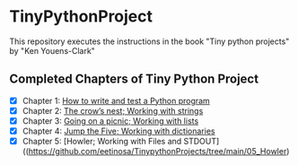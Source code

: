 # TinyPythonProject
This repository executes the instructions in the book "Tiny python projects" by "Ken Youens-Clark"

## Completed Chapters of Tiny Python Project
- [x] Chapter 1: [How to write and test a Python program](https://github.com/eetinosa/TinyPythonProject/tree/main/01_Hello)
- [x] Chapter 2: [The crow’s nest; Working with strings](https://github.com/eetinosa/TinyPythonProject/tree/main/02_Crowsnest)
- [x] Chapter 3: [Going on a picnic; Working with lists](https://github.com/eetinosa/TinyPythonProject/tree/main/03_Picnic)
- [x] Chapter 4: [Jump the Five; Working with dictionaries](https://github.com/eetinosa/TinypythonProjects/tree/main/04_Jump_the_five)
- [x] Chapter 5: [Howler; Working with Files and STDOUT]((https://github.com/eetinosa/TinypythonProjects/tree/main/05_Howler)
